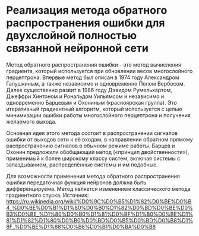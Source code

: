 # Реализация метода обратного распространения ошибки для двухслойной полностью связанной нейронной сети

Метод обратного распространения ошибки - это метод вычисления градиента, который используется при обновлении весов многослойного перцептрона. Впервые метод был описан в 1974 году Александром Галушкиным, а также независимо и одновременно Полом Вербосом. Далее существенно развит в 1986 году Дэвидом Румельхартом, Джеффри Хинтоном и Рональдом Уильямсом и независимо и одновременно Барцевым и Охониным (красноярская группа). Это итеративный градиентный алгоритм, который используется с целью минимизации ошибки работы многослойного перцептрона и получения желаемого выхода.

Основная идея этого метода состоит в распространении сигналов ошибки от выходов сети к её входам, в направлении обратном прямому распространению сигналов в обычном режиме работы. Барцев и Охонин предложили обобщающий метод («принцип двойственности»), применимый к более широкому классу систем, включая системы с запаздыванием, распределённые системы и им подобные.

Для возможности применения метода обратного распространения ошибки передаточная функция нейронов должна быть дифференцируема. Метод является изменением классического метода градиентного спуска.
Источник: https://ru.wikipedia.org/wiki/%D0%9C%D0%B5%D1%82%D0%BE%D0%B4_%D0%BE%D0%B1%D1%80%D0%B0%D1%82%D0%BD%D0%BE%D0%B3%D0%BE_%D1%80%D0%B0%D1%81%D0%BF%D1%80%D0%BE%D1%81%D1%82%D1%80%D0%B0%D0%BD%D0%B5%D0%BD%D0%B8%D1%8F_%D0%BE%D1%88%D0%B8%D0%B1%D0%BA%D0%B8
